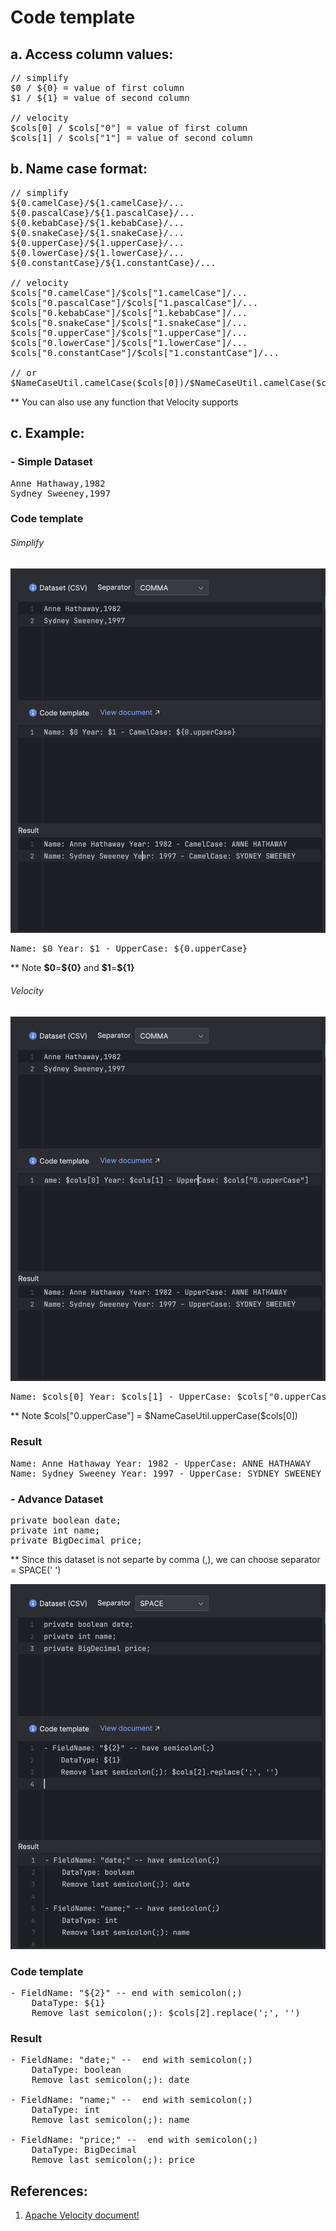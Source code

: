Code template
===========

## a. Access column values:
<pre>
// simplify
$0 / ${0} = value of first column
$1 / ${1} = value of second column

// velocity
$cols[0] / $cols["0"] = value of first column
$cols[1] / $cols["1"] = value of second column
</pre>
 
## b. Name case format:
<pre>
// simplify
${0.camelCase}/${1.camelCase}/...
${0.pascalCase}/${1.pascalCase}/...
${0.kebabCase}/${1.kebabCase}/...
${0.snakeCase}/${1.snakeCase}/...
${0.upperCase}/${1.upperCase}/...
${0.lowerCase}/${1.lowerCase}/...
${0.constantCase}/${1.constantCase}/...

// velocity
$cols["0.camelCase"]/$cols["1.camelCase"]/...
$cols["0.pascalCase"]/$cols["1.pascalCase"]/...
$cols["0.kebabCase"]/$cols["1.kebabCase"]/...
$cols["0.snakeCase"]/$cols["1.snakeCase"]/...
$cols["0.upperCase"]/$cols["1.upperCase"]/...
$cols["0.lowerCase"]/$cols["1.lowerCase"]/...
$cols["0.constantCase"]/$cols["1.constantCase"]/...

// or
$NameCaseUtil.camelCase($cols[0])/$NameCaseUtil.camelCase($cols[1])/...
</pre>
** You can also use any function that Velocity supports

## c. Example:
### - Simple Dataset
<pre>
Anne Hathaway,1982
Sydney Sweeney,1997
</pre>

### Code template
###### Simplify
![Simplify code template](https://raw.githubusercontent.com/projecthsf/intellij-devutils/refs/heads/main/docs/images/code-template-simplify.png "Simplify code template")
<pre>
Name: $0 Year: $1 - UpperCase: ${0.upperCase}
</pre>
** Note **\$0**=**\${0}** and **\$1**=**\${1}**

###### Velocity
![Velocity code template](https://raw.githubusercontent.com/projecthsf/intellij-devutils/refs/heads/main/docs/images/code-template-velocity.png "Velocity code template")
<pre>
Name: $cols[0] Year: $cols[1] - UpperCase: $cols["0.upperCase"]
</pre>
** Note $cols["0.upperCase"] = \$NameCaseUtil.upperCase(\$cols[0]) 
### Result
<pre>
Name: Anne Hathaway Year: 1982 - UpperCase: ANNE HATHAWAY
Name: Sydney Sweeney Year: 1997 - UpperCase: SYDNEY SWEENEY
</pre>

### - Advance Dataset
<pre>
private boolean date;
private int name;
private BigDecimal price;
</pre>
** Since this dataset is not separte by comma (,), we can choose separator = SPACE(' ')

![Velocity advance code template](https://raw.githubusercontent.com/projecthsf/intellij-devutils/refs/heads/main/docs/images/code-template-velocity-advance.png "Velocity advance code template")
### Code template
<pre>
- FieldName: "${2}" -- end with semicolon(;)
    DataType: ${1}
    Remove last semicolon(;): $cols[2].replace(';', '')
</pre>

### Result
<pre>
- FieldName: "date;" --  end with semicolon(;)
    DataType: boolean
    Remove last semicolon(;): date

- FieldName: "name;" --  end with semicolon(;)
    DataType: int
    Remove last semicolon(;): name

- FieldName: "price;" --  end with semicolon(;)
    DataType: BigDecimal
    Remove last semicolon(;): price
</pre>

## References:
1. [Apache Velocity document!](https://velocity.apache.org/engine/1.7/user-guide.html#methods)
